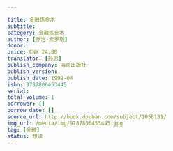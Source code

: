 ```yaml
---

title: 金融炼金术
subtitle: 
category: 金融炼金术
author: [乔治·索罗斯]
donor: 
price: CNY 24.80
translator: [孙忠]
publish_company: 海南出版社
publish_version: 
publish_date: 1999-04
isbn: 9787806453445
serial: 
total_volume: 1
borrower: []
borrow_date: []
source_url: http://book.douban.com/subject/1058131/
img_url: /media/img/9787806453445.jpg
tag: [金融]
status: 想读
---
```

